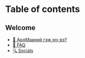 # Table of contents

## Welcome

* [👋 АрдМааний гэж юу вэ?](README.md)
* [🤔 FAQ](welcome/faq.md)
* [🔍 Socials](welcome/socials.md)
